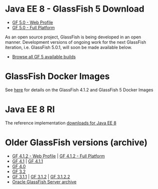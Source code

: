 
# Java EE 8 - GlassFish 5 Download

* [GF 5.0 - Web Profile](http://download.oracle.com/glassfish/5.0/release/glassfish-5.0-web.zip)
* [GF 5.0 - Full Platform](http://download.oracle.com/glassfish/5.0/release/glassfish-5.0.zip)

As an open source project, GlassFish is being developed in an open manner. Development versions of ongoing work for the next GlassFish iteration, i.e. GlassFish 5.0.1, will soon be made available below.

* [Browse all GF 5 available builds](http://download.oracle.com/glassfish/5.0/nightly/)

# GlassFish Docker Images

See [here](https://blogs.oracle.com/theaquarium/glassfish-docker-images-–-update) for details on the GlassFish 4.1.2 and GlassFish 5 Docker Images

# Java EE 8 RI #

The reference implementation [downloads for Java EE 8](downloads/ri/index.html)

# Older GlassFish versions (archive) #

* [GF 4.1.2 - Web Profile](http://download.java.net/glassfish/4.1.2/release/glassfish-4.1.2-web.zip) &#124; [GF 4.1.2 - Full Platform](http://download.java.net/glassfish/4.1.2/release/glassfish-4.1.2.zip)
* [GF 4.1](http://download.oracle.com/glassfish/4.1) &#124; [GF 4.1.1](http://download.oracle.com/glassfish/4.1.1) 
* [GF 4.0](http://download.oracle.com/glassfish/4.0) 
* [GF 3.2](http://download.oracle.com/glassfish/3.2) 
* [GF 3.1.1](http://download.oracle.com/glassfish/3.1.1) &#124; [GF 3.1.2](http://download.oracle.com/glassfish/3.1.2) &#124; [GF 3.1.2.2](http://download.oracle.com/glassfish/3.1.2.2) 
* [Oracle GlassFish Server archive](http://www.oracle.com/technetwork/java/javaee/downloads/java-archive-downloads-glassfish-419424.html) 
